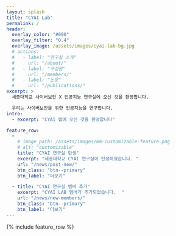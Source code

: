 ```yaml
---
layout: splash
title: "CYAI Lab"
permalink: /
header:
  overlay_color: "#000"
  overlay_filter: "0.4"
  overlay_image: /assets/images/cyai-lab-bg.jpg
  # actions:
  #   - label: "연구실 소개"
  #     url: "/about/"
  #   - label: "구성원"
  #     url: "/members/"
  #   - label: "논문"
  #     url: "/publications/"
excerpt: >
  세종대학교 사이버보안 X 인공지능 연구실에 오신 것을 환영합니다.   

  우리는 사이버보안을 위한 인공지능을 연구합니다.  
intro: 
  - excerpt: "CYAI 랩에 오신 것을 환영합니다"

feature_row:
  - 
    # image_path: /assets/images/mm-customizable-feature.png
    # alt: "customizable"
    title: "CYAI 연구실 탄생"
    excerpt: "세종대학교 CYAI 연구실이 탄생하였습니다. "
    url: "/news/post-new/"
    btn_class: "btn--primary"
    btn_label: "더보기"

  - title: "CYAI 연구실 멤버 추가"
    excerpt: "CYAI LAB 멤버가 추가되었습니다.  "
    url: "/news/new-members/"
    btn_class: "btn--primary"
    btn_label: "더보기"
---
```

{% include feature_row %}